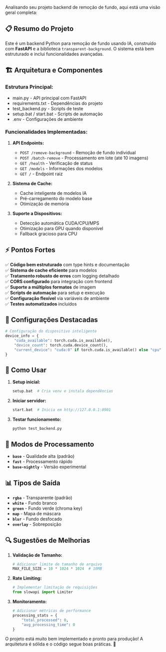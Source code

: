 Analisando seu projeto backend de remoção de fundo, aqui está uma visão geral completa:

## 📋 **Resumo do Projeto**

Este é um backend Python para remoção de fundo usando IA, construído com **FastAPI** e a biblioteca `transparent-background`. O sistema está bem estruturado e inclui funcionalidades avançadas.

## 🏗️ **Arquitetura e Componentes**

### **Estrutura Principal:**

-   main.py - API principal com FastAPI
-   requirements.txt - Dependências do projeto
-   test_backend.py - Scripts de teste
-   setup.bat / start.bat - Scripts de automação
-   .env - Configurações de ambiente

### **Funcionalidades Implementadas:**

1. **API Endpoints:**

    - `POST /remove-background` - Remoção de fundo individual
    - `POST /batch-remove` - Processamento em lote (até 10 imagens)
    - `GET /health` - Verificação de status
    - `GET /models` - Informações dos modelos
    - `GET /` - Endpoint raiz

2. **Sistema de Cache:**

    - Cache inteligente de modelos IA
    - Pré-carregamento do modelo base
    - Otimização de memória

3. **Suporte a Dispositivos:**
    - Detecção automática CUDA/CPU/MPS
    - Otimização para GPU quando disponível
    - Fallback gracioso para CPU

## ⚡ **Pontos Fortes**

✅ **Código bem estruturado** com type hints e documentação  
✅ **Sistema de cache eficiente** para modelos  
✅ **Tratamento robusto de erros** com logging detalhado  
✅ **CORS configurado** para integração com frontend  
✅ **Suporte a múltiplos formatos** de imagem  
✅ **Scripts de automação** para setup e execução  
✅ **Configuração flexível** via variáveis de ambiente  
✅ **Testes automatizados** incluídos

## 🔧 **Configurações Destacadas**

```python
# Configuração do dispositivo inteligente
device_info = {
    "cuda_available": torch.cuda.is_available(),
    "device_count": torch.cuda.device_count(),
    "current_device": "cuda:0" if torch.cuda.is_available() else "cpu"
}
```

## 🚀 **Como Usar**

1. **Setup inicial:**

    ```bash
    setup.bat  # Cria venv e instala dependências
    ```

2. **Iniciar servidor:**

    ```bash
    start.bat  # Inicia em http://127.0.0.1:8901
    ```

3. **Testar funcionamento:**
    ```bash
    python test_backend.py
    ```

## 🎯 **Modos de Processamento**

-   **`base`** - Qualidade alta (padrão)
-   **`fast`** - Processamento rápido
-   **`base-nightly`** - Versão experimental

## 📊 **Tipos de Saída**

-   **`rgba`** - Transparente (padrão)
-   **`white`** - Fundo branco
-   **`green`** - Fundo verde (chroma key)
-   **`map`** - Mapa de máscara
-   **`blur`** - Fundo desfocado
-   **`overlay`** - Sobreposição

## 🔍 **Sugestões de Melhorias**

1. **Validação de Tamanho:**

    ```python
    # Adicionar limite de tamanho de arquivo
    MAX_FILE_SIZE = 10 * 1024 * 1024  # 10MB
    ```

2. **Rate Limiting:**

    ```python
    # Implementar limitação de requisições
    from slowapi import Limiter
    ```

3. **Monitoramento:**
    ```python
    # Adicionar métricas de performance
    processing_stats = {
        "total_processed": 0,
        "avg_processing_time": 0
    }
    ```

O projeto está muito bem implementado e pronto para produção! A arquitetura é sólida e o código segue boas práticas. 🎉
